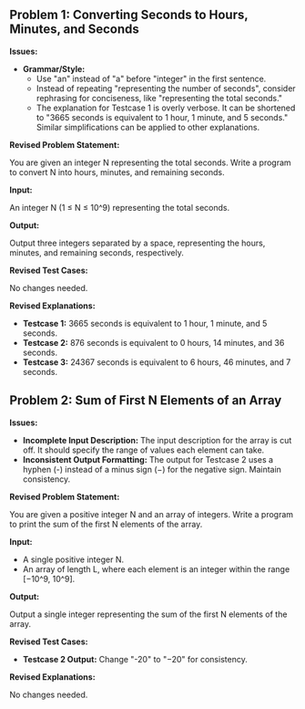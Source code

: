 ## Problem 1: Converting Seconds to Hours, Minutes, and Seconds

**Issues:**

* **Grammar/Style:**
    * Use "an" instead of "a" before "integer" in the first sentence. 
    * Instead of repeating "representing the number of seconds", consider rephrasing for conciseness, like "representing the total seconds."
    * The explanation for Testcase 1 is overly verbose.  It can be shortened to "3665 seconds is equivalent to 1 hour, 1 minute, and 5 seconds." Similar simplifications can be applied to other explanations.

**Revised Problem Statement:**

You are given an integer N representing the total seconds. Write a program to convert N into hours, minutes, and remaining seconds.

**Input:**

An integer N (1 ≤ N ≤ 10^9) representing the total seconds.

**Output:**

Output three integers separated by a space, representing the hours, minutes, and remaining seconds, respectively.

**Revised Test Cases:**

No changes needed. 

**Revised Explanations:**

* **Testcase 1:** 3665 seconds is equivalent to 1 hour, 1 minute, and 5 seconds.
* **Testcase 2:** 876 seconds is equivalent to 0 hours, 14 minutes, and 36 seconds.
* **Testcase 3:** 24367 seconds is equivalent to 6 hours, 46 minutes, and 7 seconds. 

## Problem 2: Sum of First N Elements of an Array

**Issues:**

* **Incomplete Input Description:** The input description for the array is cut off. It should specify the range of values each element can take.
* **Inconsistent Output Formatting:** The output for Testcase 2 uses a hyphen (-) instead of a minus sign (−) for the negative sign.  Maintain consistency.

**Revised Problem Statement:**

You are given a positive integer N and an array of integers. Write a program to print the sum of the first N elements of the array.

**Input:**

* A single positive integer N.
* An array of length L, where each element is an integer within the range [−10^9, 10^9]. 

**Output:**

Output a single integer representing the sum of the first N elements of the array.

**Revised Test Cases:**

* **Testcase 2 Output:** Change "-20" to "−20" for consistency.

**Revised Explanations:** 

No changes needed. 
